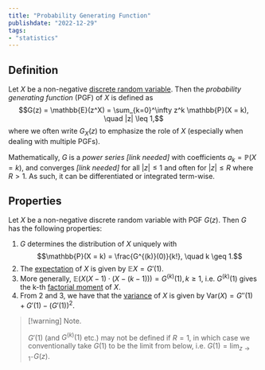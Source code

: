 ```yaml
---
title: "Probability Generating Function"
publishdate: "2022-12-29"
tags:
- "statistics"
---
```


## Definition
Let $X$ be a non-negative [discrete random variable](statistics/random-variable.md). Then the *probability generating function* (PGF) of $X$ is defined as
$$G(z) = \mathbb{E}(z^X) = \sum_{k=0}^\infty z^k \mathbb{P}(X = k), \quad |z| \leq 1,$$
where we often write $G_X(z)$ to emphasize the role of $X$ (especially when dealing with multiple PGFs).

Mathematically, $G$ is a *power series* *\[link needed\]* with coefficients $a_k = \mathbb{P}(X = k)$, and converges *\[link needed\]* for all $|z| \leq 1$ and often for $|z| \leq R$ where $R > 1$. As such, it can be differentiated or integrated term-wise.

## Properties
Let $X$ be a non-negative discrete random variable with PGF $G(z)$. Then $G$ has the following properties:
1. $G$ determines the distribution of $X$ uniquely with
   $$\mathbb{P}(X = k) = \frac{G^{(k)}(0)}{k!}, \quad k \geq 1.$$
2. The [expectation](statistics/expectation.md) of $X$ is given by $\mathbb{E}X = G'(1)$.
3. More generally, $\mathbb{E}(X(X - 1)\cdot(X - (k - 1))) = G^{(k)}(1), k \geq 1$, i.e. $G^{(k)}(1)$ gives the k-th [factorial moment](statistics/moment.md) of $X$.
4. From 2 and 3, we have that the [variance](statistics/variance.md) of $X$ is given by $\text{Var}(X) = G''(1) + G'(1) - (G'(1))^2$.

> [!warning] Note.
> 
> $G'(1)$ (and $G^{(k)}(1)$ etc.) may not be defined if $R = 1$, in which case we conventionally take $G(1)$ to be the limit from below, i.e. $G(1) = \lim_{z\to1^-} G(z)$.
